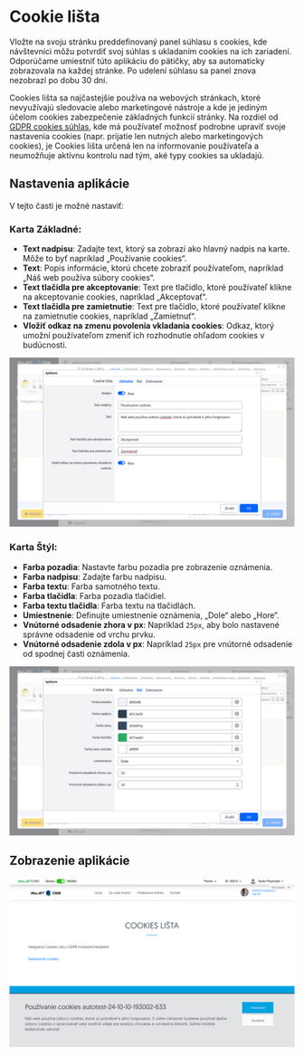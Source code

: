 # Cookie lišta

Vložte na svoju stránku preddefinovaný panel súhlasu s cookies, kde návštevníci môžu potvrdiť svoj súhlas s ukladaním cookies na ich zariadení. Odporúčame umiestniť túto aplikáciu do pätičky, aby sa automaticky zobrazovala na každej stránke. Po udelení súhlasu sa panel znova nezobrazí po dobu 30 dní.

Cookies lišta sa najčastejšie používa na webových stránkach, ktoré nevyužívajú sledovacie alebo marketingové nástroje a kde je jediným účelom cookies zabezpečenie základných funkcií stránky.
Na rozdiel od [GDPR cookies súhlas](/redactor/apps/gdpr/README), kde má používateľ možnosť podrobne upraviť svoje nastavenia cookies (napr. prijatie len nutných alebo marketingových cookies), je Cookies lišta určená len na informovanie používateľa a neumožňuje aktívnu kontrolu nad tým, aké typy cookies sa ukladajú.

## Nastavenia aplikácie

V tejto časti je možné nastaviť:

### Karta Základné:
- **Text nadpisu**: Zadajte text, ktorý sa zobrazí ako hlavný nadpis na karte. Môže to byť napríklad „Používanie cookies“.
- **Text**: Popis informácie, ktorú chcete zobraziť používateľom, napríklad „Náš web používa súbory cookies“.
- **Text tlačidla pre akceptovanie**: Text pre tlačidlo, ktoré používateľ klikne na akceptovanie cookies, napríklad „Akceptovať“.
- **Text tlačidla pre zamietnutie**: Text pre tlačidlo, ktoré používateľ klikne na zamietnutie cookies, napríklad „Zamietnuť“.
- **Vložiť odkaz na zmenu povolenia vkladania cookies**: Odkaz, ktorý umožní používateľom zmeniť ich rozhodnutie ohľadom cookies v budúcnosti.

![](editor.png)

### Karta Štýl:
- **Farba pozadia**: Nastavte farbu pozadia pre zobrazenie oznámenia.
- **Farba nadpisu**: Zadajte farbu nadpisu.
- **Farba textu**: Farba samotného textu.
- **Farba tlačidla**: Farba pozadia tlačidiel.
- **Farba textu tlačidla**: Farba textu na tlačidlách.
- **Umiestnenie**: Definujte umiestnenie oznámenia, „Dole“ alebo „Hore“.
- **Vnútorné odsadenie zhora v px**: Napríklad `25px`, aby bolo nastavené správne odsadenie od vrchu prvku.
- **Vnútorné odsadenie zdola v px**: Napríklad `25px` pre vnútorné odsadenie od spodnej časti oznámenia.

![](editor-style.png)


## Zobrazenie aplikácie

![](app-cookiebar.png)